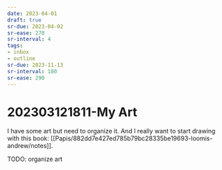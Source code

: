 ```yaml
---
date: 2023-04-01
draft: true
sr-due: 2023-04-02
sr-ease: 270
sr-interval: 4
tags:
- inbox
- outline
sr-due: 2023-11-13
sr-interval: 180
sr-ease: 290
---
```


# 202303121811-My Art

I have some art but need to organize it. And I really want to start drawing with
this book: [[Papis/882dd7e427ed785b79bc28335be19693-loomis-andrew/notes]].

TODO: organize art
